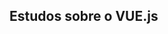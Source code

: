 Estudos sobre o VUE.js
--------------------------------------------------------------------------------------------------------------------------------------